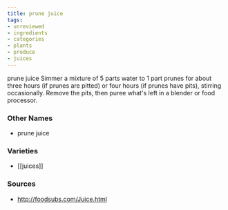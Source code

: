 ```yaml
---
title: prune juice
tags:
- unreviewed
- ingredients
- categories
- plants
- produce
- juices
---
```

prune juice Simmer a mixture of 5 parts water to 1 part prunes for about three hours (if prunes are pitted) or four hours (if prunes have pits), stirring occasionally. Remove the pits, then puree what's left in a blender or food processor.

### Other Names

* prune juice

### Varieties

* [[juices]]

### Sources
* http://foodsubs.com/Juice.html
